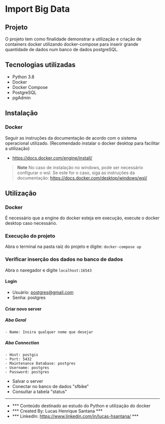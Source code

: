 # Import Big Data

## Projeto
O projeto tem como finalidade demonstrar a utilização e criação de containers docker utilizando docker-compose para inserir grande quantidade de dados num banco de dados postgreSQL.

## Tecnologias utilizadas
- Python 3.8
- Docker
- Docker Compose
- PostgreSQL
- pgAdmin

## Instalação
### Docker
Seguir as instruções da documentação de acordo com o sistema operacional utilizado. (Recomendado instalar o docker desktop para facilitar a utilização)
* https://docs.docker.com/engine/install/

> **Note**
> No caso de instalação no windows, pode ser necessário configurar o wsl. Se este for o caso, siga as instruções da documentação: https://docs.docker.com/desktop/windows/wsl/ 

## Utilização
### Docker
É necessário que a engine do docker esteja em execução, execute o docker desktop caso necessário.

### Execução do projeto
Abra o terminal na pasta raíz do projeto e digite:
`docker-compose up`

### Verificar inserção dos dados no banco de dados
Abra o navegador e digite 
`localhost:16543`

#### Login
- Usuário: postgres@gmail.com
- Senha: postgres

#### Criar novo server
##### Aba Geral
    - Name: Insira qualquer nome que desejar
##### Aba Connection
    - Host: postgis
    - Port: 5432
    - Maintenance Database: postgres
    - Username: postgres
    - Password: postgres

- Salvar o server
- Conectar no banco de dados "sfbike"
- Consultar a tabela "status"

* * * 

- *** Conteúdo destinado ao estudo do Python e utilização do docker
- *** Created By: Lucas Henrique Santana ***
- *** LinkedIn: https://www.linkedin.com/in/lucas-hsantana/ ***